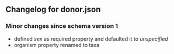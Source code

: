 ## Changelog for donor.json

### Minor changes since schema version 1

* defined *sex* as required property and defaulted it to *unspecified*
* organism property renamed to taxa
